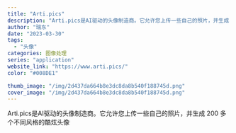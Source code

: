 ```yaml
---
title: "Arti.pics"
description: "Arti.pics是AI驱动的头像制造商。它允许您上传一些自己的照片，并生成 200 多个不同风格的酷炫头像"
author: "瑞东"
date: "2023-03-30"
tags:
  - "头像"
categories: 图像处理
series: "application"
website_link: "https://www.arti.pics/"
color: "#008DE1"

thumb_image: "/img/2d437da664b8e3dc8da8b540f188745d.png"
cover_image: "/img/2d437da664b8e3dc8da8b540f188745d.png"
---
```


Arti.pics是AI驱动的头像制造商。它允许您上传一些自己的照片，并生成 200 多个不同风格的酷炫头像